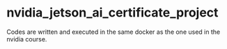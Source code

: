 # nvidia_jetson_ai_certificate_project

Codes are written and executed in the same docker as the one used in the nvidia course.
